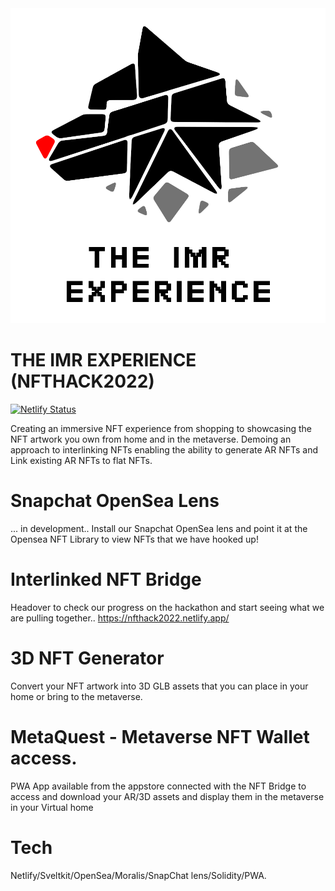 <img src="./images/logo.png" alt="THE IMR EXPERIENCE">

# THE IMR EXPERIENCE (NFTHACK2022)
[![Netlify Status](https://api.netlify.com/api/v1/badges/9d34f6d2-f321-4e9a-bfe5-cad00261e5cd/deploy-status)](https://app.netlify.com/sites/nfthack2022/deploys)

Creating an immersive NFT experience from shopping to showcasing the NFT artwork you own from home and in the metaverse.
Demoing an approach to interlinking NFTs enabling the ability to generate AR NFTs and Link existing AR NFTs to flat NFTs. 

# Snapchat OpenSea Lens
... in development.. 
Install our Snapchat OpenSea lens and point it at the Opensea NFT Library to view NFTs that we have hooked up!

# Interlinked NFT Bridge
Headover to check our progress on the hackathon and start seeing what we are pulling together..
https://nfthack2022.netlify.app/

# 3D NFT Generator
Convert your NFT artwork into 3D GLB assets that you can place in your home or bring to the metaverse.

# MetaQuest - Metaverse NFT Wallet access.
PWA App available from the appstore connected with the NFT Bridge to access and download your AR/3D assets and display them in the metaverse in your Virtual home

# Tech
Netlify/Sveltkit/OpenSea/Moralis/SnapChat lens/Solidity/PWA.
